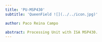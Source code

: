 ```yaml
---
title: 'PU-MSP430'
subtitle: 'QueenField ![](../../icon.jpg)'

author: Paco Reina Campo

abstract: Processing Unit with ISA MSP430.
---
```

